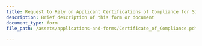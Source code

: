 ```yaml
---
title: Request to Rely on Applicant Certifications of Compliance for Single-Family Development—New Construction or Addition
description: Brief description of this form or document
document_type: form
file_path: /assets/applications-and-forms/Certificate_of_Compliance.pdf

---
```

